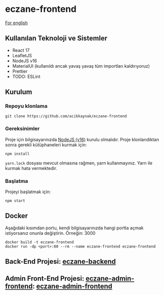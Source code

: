 # eczane-frontend
[For english](README_ENG.md)

## Kullanılan Teknoloji ve Sistemler
- React 17
- LeafletJS
- NodeJS v16
- MaterialUI (kullanıldı ancak yavaş yavaş tüm importları kaldırıyoruz)
- Prettier
- TODO: ESLint

## Kurulum
### Repoyu klonlama

```
git clone https://github.com/acikkaynak/eczane-frontend
```

### Gereksinimler
Proje için bilgisayarınızda [NodeJS (v16)](https://nodejs.org/en/download/) kurulu olmalıdır.
Proje klonlandiktan sonra gerekli kütüphaneleri kurmak için:

```
npm install
```

``yarn.lock`` dosyası mevcut olmasına rağmen, yarn kullanmayınız. Yarn ile kurmak hata vermektedir.

### Başlatma
Projeyi başlatmak için:

```
npm start
```

## Docker
Aşağıdaki kısımdan portu, kendi bilgisayarınızda hangi portta açmak istiyorsanız onunla değiştirin. Örneğin: 3000

```
docker build -t eczane-frontend
docker run -dp <port>:80 --rm --name eczane-frontend eczane-frontend
```

## Back-End Projesi: [eczane-backend](https://github.com/acikkaynak/eczane-backend)
## Admin Front-End Projesi: [eczane-admin-frontend](https://github.com/acikkaynak/eczane-admin-frontend): [eczane-admin-frontend](https://github.com/acikkaynak/eczane-admin-frontend)
